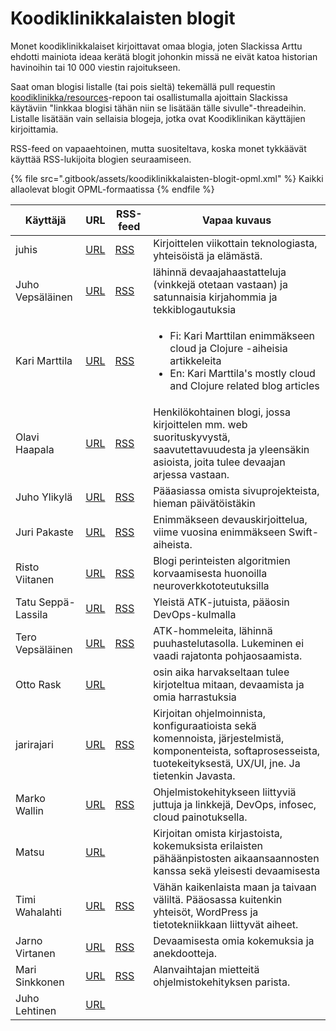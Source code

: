 # Koodiklinikkalaisten blogit

Monet koodiklinikkalaiset kirjoittavat omaa blogia, joten Slackissa Arttu ehdotti mainiota ideaa kerätä blogit johonkin missä ne eivät katoa historian havinoihin tai 10 000 viestin rajoitukseen.

Saat oman blogisi listalle (tai pois sieltä) tekemällä pull requestin [koodiklinikka/resources](koodiklinikkalaisten-blogit.md)-repoon tai osallistumalla ajoittain Slackissa käytäviin "linkkaa blogisi tähän niin se lisätään tälle sivulle"-threadeihin. Listalle lisätään vain sellaisia blogeja, jotka ovat Koodiklinikan käyttäjien kirjoittamia.

RSS-feed on vapaaehtoinen, mutta suositeltava, koska monet tykkäävät käyttää RSS-lukijoita blogien seuraamiseen.

{% file src=".gitbook/assets/koodiklinikkalaisten-blogit-opml.xml" %}
Kaikki allaolevat blogit OPML-formaatissa
{% endfile %}

| Käyttäjä           | URL                                                                       | RSS-feed                                                                       | Vapaa kuvaus                                                                                                                                                               |
| ------------------ | ------------------------------------------------------------------------- | ------------------------------------------------------------------------------ | -------------------------------------------------------------------------------------------------------------------------------------------------------------------------- |
| juhis              | [URL](https://hamatti.org/blog/)                                          | [RSS](https://hamatti.org/feed/feed.xml)                                       | Kirjoittelen viikottain teknologiasta, yhteisöistä ja elämästä.                                                                                                            |
| Juho Vepsäläinen   | [URL](https://survivejs.com/blog/)                                        | [RSS](https://survivejs.com/atom.xml)                                          | lähinnä devaajahaastatteluja (vinkkejä otetaan vastaan) ja satunnaisia kirjahommia ja tekkiblogautuksia                                                                    |
| Kari Marttila      | [URL](https://www.karimarttila.fi/)                                       | [RSS](https://www.karimarttila.fi/feed.xml)                                    | <p></p><ul><li>Fi: Kari Marttilan enimmäkseen cloud ja Clojure -aiheisia artikkeleita</li><li>En: Kari Marttila's mostly cloud and Clojure related blog articles</li></ul> |
| Olavi Haapala      | [URL](https://olavihaapala.fi/)                                           | [RSS](https://olavihaapala.fi/feed.xml)                                        | Henkilökohtainen blogi, jossa kirjoittelen mm. web suorituskyvystä, saavutettavuudesta ja yleensäkin asioista, joita tulee devaajan arjessa vastaan.                       |
| Juho Ylikylä       | [URL](https://koodihommia.blogspot.com/)                                  | [RSS](https://koodihommia.blogspot.com/atom.xml)                               | Pääasiassa omista sivuprojekteista, hieman päivätöistäkin                                                                                                                  |
| Juri Pakaste       | [URL](https://juripakaste.fi/)                                            | [RSS](https://juripakaste.fi/atom.xml)                                         | Enimmäkseen devauskirjoittelua, viime vuosina enimmäkseen Swift-aiheista.                                                                                                  |
| Risto Viitanen     | [URL](https://willitai.com/)                                              | [RSS](https://willitai.com/atom.xml)                                           | Blogi perinteisten algoritmien korvaamisesta huonoilla neuroverkkototeutuksilla                                                                                            |
| Tatu Seppä-Lassila | [URL](https://tatusl.dev/)                                                | [RSS](https://tatusl.dev/posts/index.xml)                                      | Yleistä ATK-jutuista, pääosin DevOps-kulmalla                                                                                                                              |
| Tero Vepsäläinen   | [URL](https://www.vepsalainen.eu/)                                        | [RSS](https://vepsalainen.eu/index.xml)                                        | ATK-hommeleita, lähinnä puuhastelutasolla. Lukeminen ei vaadi rajatonta pohjaosaamista.                                                                                    |
| Otto Rask          | [URL](https://www.ottorask.com/)                                          |                                                                                | osin aika harvakseltaan tulee kirjoteltua mitaan, devaamista ja omia harrastuksia                                                                                          |
| jarirajari         | [URL](https://jarirajari.wordpress.com/)                                  | [RSS](https://jarirajari.wordpress.com/feed/)                                  | Kirjoitan ohjelmoinnista, konfiguraatioista sekä komennoista, järjestelmistä, komponenteista, softaprosesseista, tuotekeityksestä, UX/UI, jne. Ja tietenkin Javasta.       |
| Marko Wallin       | [URL](https://ruleoftech.com/)                                            | [RSS](https://ruleoftech.com/feed)                                             | Ohjelmistokehitykseen liittyviä juttuja ja linkkejä, DevOps, infosec, cloud painotuksella.                                                                                 |
| Matsu              | [URL](https://matsu.fi/)                                                  |                                                                                | Kirjoitan omista kirjastoista, kokemuksista erilaisten pähäänpistosten aikaansaannosten kanssa sekä yleisesti devaamisesta                                                 |
| Timi Wahalahti     | [URL](https://sipp.is/blog)                                               | [RSS](https://sipp.is/feed)                                                    | Vähän kaikenlaista maan ja taivaan väliltä. Pääosassa kuitenkin yhteisöt, WordPress ja tietotekniikkaan liittyvät aiheet.                                                  |
| Jarno Virtanen     | [URL](https://buttondown.email/jajvirta)                                  | [RSS](https://buttondown.email/jajvirta/rss)                                   | Devaamisesta omia kokemuksia ja anekdootteja.                                                                                                                              |
| Mari Sinkkonen     | [URL](https://mimmitkoodaa.ohjelmistoebusiness.fi/author/mari-sinkkonen/) | [RSS](https://mimmitkoodaa.ohjelmistoebusiness.fi/author/mari-sinkkonen/feed/) | Alanvaihtajan mietteitä ohjelmistokehityksen parista.                                                                                                                      |
| Juho Lehtinen      | [URL](https://lehtu.github.io/)                                           |                                                                                |                                                                                                                                                                            |

